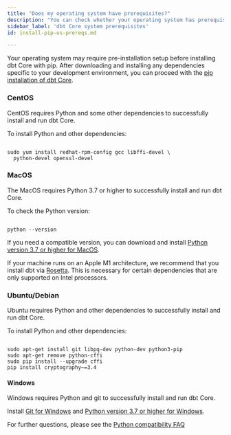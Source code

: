 ```yaml
---
title: "Does my operating system have prerequisites?"
description: "You can check whether your operating system has prerequisites for installing dbt Core."
sidebar_label: 'dbt Core system prerequisites'
id: install-pip-os-prereqs.md

---
```


Your operating system may require pre-installation setup before installing dbt Core with pip. After downloading and installing any dependencies specific to your development environment, you can proceed with the [pip installation of dbt Core](/docs/dbt-cli/install/pip).

### CentOS

CentOS requires Python and some other dependencies to successfully install and run dbt Core.

To install Python and other dependencies:

```shell

sudo yum install redhat-rpm-config gcc libffi-devel \
  python-devel openssl-devel

```

### MacOS

The MacOS requires Python 3.7 or higher to successfully install and run dbt Core.

To check the Python version:

```shell

python --version

```

If you need a compatible version, you can download and install [Python version 3.7 or higher for MacOS](https://www.python.org/downloads/macos).

If your machine runs on an Apple M1 architecture, we recommend that you install dbt via [Rosetta](https://support.apple.com/en-us/HT211861). This is necessary for certain dependencies that are only supported on Intel processors.
### Ubuntu/Debian

Ubuntu requires Python and other dependencies to successfully install and run dbt Core.

To install Python and other dependencies:

```shell

sudo apt-get install git libpq-dev python-dev python3-pip
sudo apt-get remove python-cffi
sudo pip install --upgrade cffi
pip install cryptography~=3.4

```

#### Windows

Windows requires Python and git to successfully install and run dbt Core.

Install [Git for Windows](https://git-scm.com/downloads) and [Python version 3.7 or higher for Windows](https://www.python.org/downloads/windows/).

For further questions, please see the [Python compatibility FAQ](/docs/faqs/install-python-compatibility)
